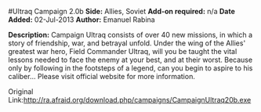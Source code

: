 #Ultraq Campaign 2.0b
**Side:** Allies, Soviet
**Add-on required:** n/a
**Date Added:** 02-Jul-2013
**Author:** Emanuel Rabina

**Description:** Campaign Ultraq consists of over 40 new missions, in which a story of friendship, war, and betrayal unfold. Under the wing of the Allies&apos; greatest war hero, Field Commander Ultraq, will you be taught the vital lessons needed to face the enemy at your best, and at their worst. Because only by following in the footsteps of a legend, can you begin to aspire to his caliber... Please visit official website for more information.

Original Link:http://ra.afraid.org/download.php/campaigns/CampaignUltraq20b.exe
